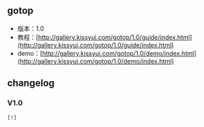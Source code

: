 ## gotop

* 版本：1.0
* 教程：[http://gallery.kissyui.com/gotop/1.0/guide/index.html](http://gallery.kissyui.com/gotop/1.0/guide/index.html)
* demo：[http://gallery.kissyui.com/gotop/1.0/demo/index.html](http://gallery.kissyui.com/gotop/1.0/demo/index.html)

## changelog

### V1.0

    [!]


